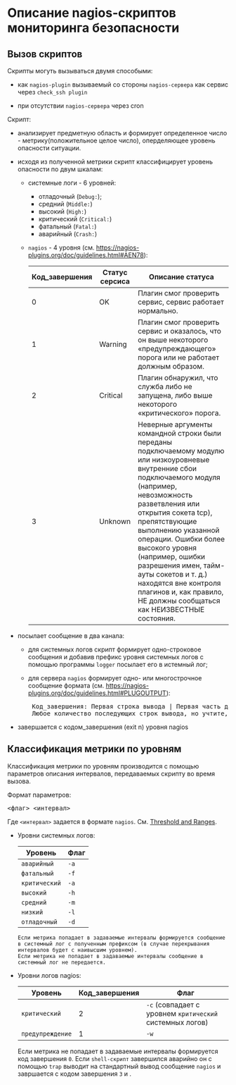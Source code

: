 # Описание nagios-скриптов мониторинга безопасности

## Вызов скриптов

Скрипты могуть вызываться двумя способыми:

* как `nagios-plugin` вызываемый со стороны `nagios-сервера` как сервис через `check_ssh plugin`

* при отсутствии `nagios-сервера` через cron

Скрипт:

* анализирует предметную область и формирует определенное число - метрику(положительное целое число), оперделяющее уровень опасности ситуации.

* исходя из полученной метрики скрипт классифицирует уровень опасности по двум шкалам:

  - системные логи - 6 уровней:  
    * отладочный (`Debug:`);
    * средний (`Middle:`)
    * высокий (`High:`)
    * критический (`Critical:`)
    * фатальный (`Fatal:`)
    * аварийный (`Crash:`)

  - `nagios` - 4 уровня (см. https://nagios-plugins.org/doc/guidelines.html#AEN78):

     Код_завершения |	Статус серсиса | Описание статуса
      --------------|----------------|-------------------
      0             |     OK         | Плагин смог проверить сервис, сервис работает нормально.
      1             |   Warning      | Плагин смог проверить сервис и оказалось, что он выше некоторого «предупреждающего» порога или не работает должным образом.
      2             | Critical       | Плагин обнаружил, что служба либо не запущена, либо выше некоторого «критического» порога.
      3             |  Unknown       | Неверные аргументы командной строки были переданы подключаемому модулю или низкоуровневые внутренние сбои подключаемого модуля (например, невозможность разветвления или открытия сокета tcp), препятствующие выполнению указанной операции. Ошибки более высокого уровня (например, ошибки разрешения имен, тайм-ауты сокетов и т. д.) находятся вне контроля плагинов и, как правило, НЕ должны сообщаться как НЕИЗВЕСТНЫЕ состояния.


* посылает сообщение в два канала:

  - для системных логов скрипт формирует одно-строковое сообщения и добавив префикс уровня системных логов с помощью программы `logger` посылает его в истемный лог;

  - для сервера `nagios` формирует одно- или многострочное сообщение формата (см. https://nagios-plugins.org/doc/guidelines.html#PLUGOUTPUT):
    <pre>
     Код_завершения: Первая строка вывода | Первая часть данных о производительности
     Любое количество последующих строк вывода, но учтите, что буфер может иметь ограниченный размер | Вторая часть данных о производительности, которая также могут иметь линии продолжения
    </pre>

* завершается с кодом_завершения (exit n) уровня nagios

## Классификация метрики по уровням

Классификация метрики по уровням производится с помощью параметров описания интервалов, передаваемых скрипту во время вызова.

Формат параметров:
<pre>
<флаг> <интервал>
</pre>

Где `<интервал>` задается в формате `nagios`. См. [Threshold and Ranges](https://nagios-plugins.org/doc/guidelines.html#THRESHOLDFORMAT).

- Уровни системных логов:

    Уровень       |  Флаг
    --------------|--------
    `аварийный`   | `-a`
    `фатальный`   | `-f`
    `критический` | `-a`
    `высокий`     | `-h`
    `средний`     | `-m`
    `низкий`      | `-l`
    `отладочный`  | `-d`

      Если метрика попадает в задаваемые интервалы формируется сообщение в системный лог с полученным префиксом (в случае перекрывания интервалов будет с наивысшим уровнем).
      Если метрика не попадает в задаваемые интервалы сообщение в системный лог не передается.

- Уровни логов nagios:

    Уровень       | Код_завершения | Флаг
    --------------|----------------|-----
    `критический` | 2              | `-c` (совпадает с уровнем `критический` системных логов)
    `предупреждение` | 1           | `-w`

    Если  метрика не попадает в задаваемые интервалы формируется код завершения `0`.
    Если `shell-скрипт` завершился аварийно он с помощью `trap`  выводит на стандартный вывод сообщение `nagios` и завршается с кодом завершения `3` и .

